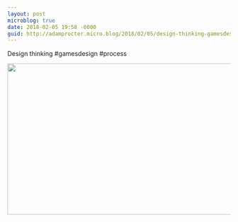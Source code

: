 ```yaml
---
layout: post
microblog: true
date: 2018-02-05 19:58 -0000
guid: http://adamprocter.micro.blog/2018/02/05/design-thinking-gamesdesign.html
---
```

Design thinking #gamesdesign #process

<img src="http://discursive.adamprocter.co.uk/uploads/2018/08729814b8.jpg" width="600" height="342" />
